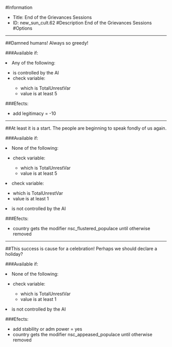 #Information
 - Title: End of the Grievances Sessions
 - ID: new_sun_cult.62
#Description
End of the Grievances Sessions
#Options

___
##Damned humans! Always so greedy!

###Available if:
<li>Any of the following:</li><ul><li>is controlled by the AI</li><li>check variable:</li><ul><li>which is TotalUnrestVar</li><li>value is at least 5</li></ul></ul>

###Efects:<ul><li>add legitimacy = -10</li></ul>

___
##At least it is a start. The people are beginning to speak fondly of us again.

###Available if:
<li>None of the following:</li><ul><li>check variable:</li><ul><li>which is TotalUnrestVar</li><li>value is at least 5</li></ul></ul><li>check variable:</li><ul><li>which is TotalUnrestVar</li><li>value is at least 1</li></ul><li>is not controlled by the AI</li>

###Efects:<ul><li>country gets the modifier nsc_flustered_populace until otherwise removed</li></ul>

___
##This success is cause for a celebration! Perhaps we should declare a holiday?

###Available if:
<li>None of the following:</li><ul><li>check variable:</li><ul><li>which is TotalUnrestVar</li><li>value is at least 1</li></ul></ul><li>is not controlled by the AI</li>

###Efects:<ul><li>add stability or adm power = yes</li><li>country gets the modifier nsc_appeased_populace until otherwise removed</li></ul>
